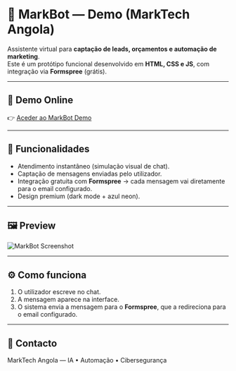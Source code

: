 # 🤖 MarkBot — Demo (MarkTech Angola)

Assistente virtual para **captação de leads, orçamentos e automação de marketing**.  
Este é um protótipo funcional desenvolvido em **HTML, CSS e JS**, com integração via **Formspree** (grátis).  

---

## 🔗 Demo Online
👉 [Aceder ao MarkBot Demo](https://abilio2020.github.io/markbot-demo/)

---

## 🚀 Funcionalidades
- Atendimento instantâneo (simulação visual de chat).  
- Captação de mensagens enviadas pelo utilizador.  
- Integração gratuita com **Formspree** → cada mensagem vai diretamente para o email configurado.  
- Design premium (dark mode + azul neon).  

---

## 🖼️ Preview
![MarkBot Screenshot](https://raw.githubusercontent.com/abilio2020/markbot-demo/main/screenshot.png)

---

## ⚙️ Como funciona
1. O utilizador escreve no chat.  
2. A mensagem aparece na interface.  
3. O sistema envia a mensagem para o **Formspree**, que a redireciona para o email configurado.  

---

## 📩 Contacto
MarkTech Angola — IA • Automação • Cibersegurança
